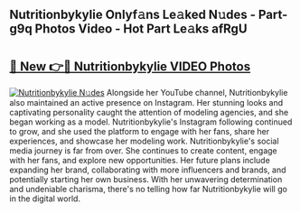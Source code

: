 ## Nutritionbykylie Onlyf𝚊ns Le𝚊ked N𝚞des - Part-g9q Photos Video - Hot Part Le𝚊ks afRgU

# <h2><a href="http://ab20189.deff.icu/?id=Nutritionbykylie">🔗 New 👉🔴 Nutritionbykylie VIDEO Photos</a></h2>

[![Nutritionbykylie N𝚞des](https://i.imgur.com/rIISA9y.gif)](http://ab20189.deff.icu/?id=Nutritionbykylie)
Alongside her YouTube channel, Nutritionbykylie also maintained an active presence on Instagram. Her stunning looks and captivating personality caught the attention of modeling agencies, and she began working as a model. Nutritionbykylie's Instagram following continued to grow, and she used the platform to engage with her fans, share her experiences, and showcase her modeling work. Nutritionbykylie's social media journey is far from over. She continues to create content, engage with her fans, and explore new opportunities. Her future plans include expanding her brand, collaborating with more influencers and brands, and potentially starting her own business. With her unwavering determination and undeniable charisma, there's no telling how far Nutritionbykylie will go in the digital world.
